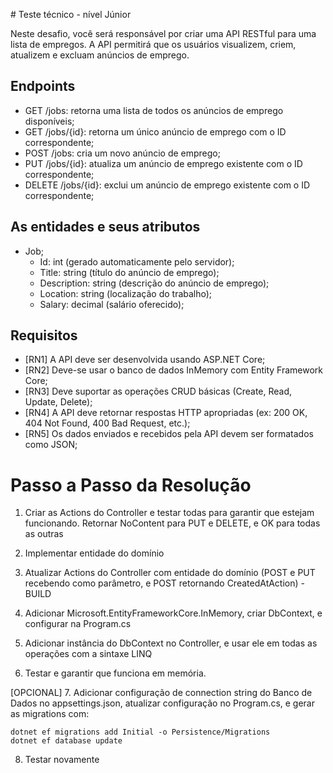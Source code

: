﻿﻿# Teste técnico - nível Júnior

Neste desafio, você será responsável por criar uma API RESTful para uma lista de
empregos. A API permitirá que os usuários visualizem, criem, atualizem e excluam anúncios
de emprego.

## Endpoints
- GET /jobs: retorna uma lista de todos os anúncios de emprego disponíveis;
- GET /jobs/{id}: retorna um único anúncio de emprego com o ID correspondente;
- POST /jobs: cria um novo anúncio de emprego;
- PUT /jobs/{id}: atualiza um anúncio de emprego existente com o ID correspondente;
- DELETE /jobs/{id}: exclui um anúncio de emprego existente com o ID correspondente;

## As entidades e seus atributos
- Job;
	- Id: int (gerado automaticamente pelo servidor);
	- Title: string (título do anúncio de emprego);
	- Description: string (descrição do anúncio de emprego);
	- Location: string (localização do trabalho);
	- Salary: decimal (salário oferecido);

## Requisitos
- [RN1] A API deve ser desenvolvida usando ASP.NET Core;
- [RN2] Deve-se usar o banco de dados InMemory com Entity Framework Core;
- [RN3] Deve suportar as operações CRUD básicas (Create, Read, Update, Delete);
- [RN4] A API deve retornar respostas HTTP apropriadas (ex: 200 OK, 404 Not Found, 400 Bad Request, etc.);
- [RN5] Os dados enviados e recebidos pela API devem ser formatados como JSON;

# Passo a Passo da Resolução

1. Criar as Actions do Controller e testar todas para garantir que estejam funcionando. Retornar NoContent para PUT e DELETE, e OK para todas as outras

2. Implementar entidade do domínio

3. Atualizar Actions do Controller com entidade do domínio (POST e PUT recebendo como parâmetro, e POST retornando CreatedAtAction) - BUILD

4. Adicionar Microsoft.EntityFrameworkCore.InMemory, criar DbContext, e configurar na Program.cs

5. Adicionar instância do DbContext no Controller, e usar ele em todas as operações com a sintaxe LINQ

6. Testar e garantir que funciona em memória.

[OPCIONAL]
7. Adicionar configuração de connection string do Banco de Dados no appsettings.json, atualizar
configuração no Program.cs, e gerar as migrations com:

```shell
dotnet ef migrations add Initial -o Persistence/Migrations
dotnet ef database update
```

8. Testar novamente
